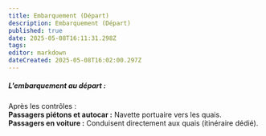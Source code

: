 ```yaml
---
title: Embarquement (Départ)
description: Embarquement (Départ)
published: true
date: 2025-05-08T16:11:31.298Z
tags: 
editor: markdown
dateCreated: 2025-05-08T16:02:00.297Z
---
```


##### **L'embarquement au départ :**

 Après les contrôles :  
**Passagers piétons et autocar :** Navette portuaire vers les quais.  
**Passagers en voiture :** Conduisent directement aux quais \(itinéraire dédié\).

